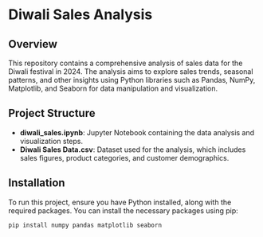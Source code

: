 # Diwali Sales Analysis

## Overview

This repository contains a comprehensive analysis of sales data for the Diwali festival in 2024. The analysis aims to explore sales trends, seasonal patterns, and other insights using Python libraries such as Pandas, NumPy, Matplotlib, and Seaborn for data manipulation and visualization.

## Project Structure

- **diwali_sales.ipynb**: Jupyter Notebook containing the data analysis and visualization steps.
- **Diwali Sales Data.csv**: Dataset used for the analysis, which includes sales figures, product categories, and customer demographics.

## Installation

To run this project, ensure you have Python installed, along with the required packages. You can install the necessary packages using pip:

```bash
pip install numpy pandas matplotlib seaborn
